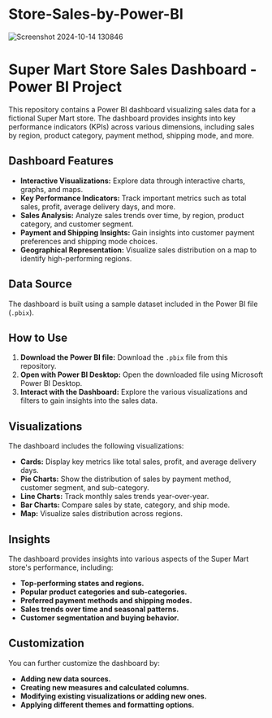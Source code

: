 # Store-Sales-by-Power-BI

![Screenshot 2024-10-14 130846](https://github.com/user-attachments/assets/2a1355ae-ec84-4233-b0ac-78d542eeb769)

# Super Mart Store Sales Dashboard - Power BI Project

This repository contains a Power BI dashboard visualizing sales data for a fictional Super Mart store. The dashboard provides insights into key performance indicators (KPIs) across various dimensions, including sales by region, product category, payment method, shipping mode, and more.

## Dashboard Features

- **Interactive Visualizations:** Explore data through interactive charts, graphs, and maps.
- **Key Performance Indicators:** Track important metrics such as total sales, profit, average delivery days, and more.
- **Sales Analysis:** Analyze sales trends over time, by region, product category, and customer segment.
- **Payment and Shipping Insights:** Gain insights into customer payment preferences and shipping mode choices.
- **Geographical Representation:** Visualize sales distribution on a map to identify high-performing regions.

## Data Source

The dashboard is built using a sample dataset included in the Power BI file (`.pbix`). 

## How to Use

1. **Download the Power BI file:** Download the `.pbix` file from this repository.
2. **Open with Power BI Desktop:** Open the downloaded file using Microsoft Power BI Desktop.
3. **Interact with the Dashboard:** Explore the various visualizations and filters to gain insights into the sales data.

## Visualizations

The dashboard includes the following visualizations:

- **Cards:** Display key metrics like total sales, profit, and average delivery days.
- **Pie Charts:** Show the distribution of sales by payment method, customer segment, and sub-category.
- **Line Charts:** Track monthly sales trends year-over-year.
- **Bar Charts:** Compare sales by state, category, and ship mode.
- **Map:** Visualize sales distribution across regions.

## Insights

The dashboard provides insights into various aspects of the Super Mart store's performance, including:

- **Top-performing states and regions.**
- **Popular product categories and sub-categories.**
- **Preferred payment methods and shipping modes.**
- **Sales trends over time and seasonal patterns.**
- **Customer segmentation and buying behavior.**

## Customization

You can further customize the dashboard by:

- **Adding new data sources.**
- **Creating new measures and calculated columns.**
- **Modifying existing visualizations or adding new ones.**
- **Applying different themes and formatting options.**

